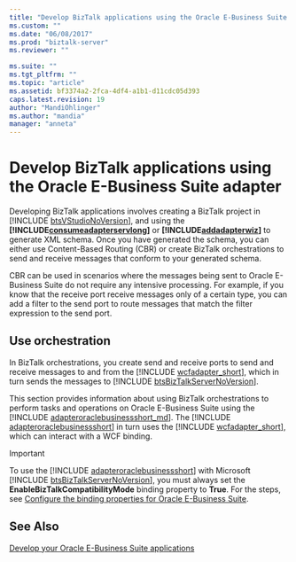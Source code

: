 ```yaml
---
title: "Develop BizTalk applications using the Oracle E-Business Suite adapter | Microsoft Docs"
ms.custom: ""
ms.date: "06/08/2017"
ms.prod: "biztalk-server"
ms.reviewer: ""

ms.suite: ""
ms.tgt_pltfrm: ""
ms.topic: "article"
ms.assetid: bf3374a2-2fca-4df4-a1b1-d11cdc05d393
caps.latest.revision: 19
author: "MandiOhlinger"
ms.author: "mandia"
manager: "anneta"
---
```

# Develop BizTalk applications using the Oracle E-Business Suite adapter
Developing BizTalk applications involves creating a BizTalk project in [!INCLUDE [btsVStudioNoVersion](../../includes/btsvstudionoversion-md.md)], and using the <strong><!-- BEGIN ERROR INCLUDE: Unable to resolve [!INCLUDE[consumeadapterservlong](../../includes/consumeadapterservlong-md.md)]: Path(D:/a/1/s/target_repo/biztalk/adapters-and-accelerators/adapter-oracle-ebs/develop-biztalk-applications-using-the-oracle-e-business-suite-adapter.md) contains invalid char.
Parameter name: path -->[!INCLUDE[consumeadapterservlong](../../includes/consumeadapterservlong-md.md)]<!--END ERROR INCLUDE --></strong> or <strong><!-- BEGIN ERROR INCLUDE: Unable to resolve [!INCLUDE[addadapterwiz](../../includes/addadapterwiz-md.md)]: Path(D:/a/1/s/target_repo/biztalk/adapters-and-accelerators/adapter-oracle-ebs/develop-biztalk-applications-using-the-oracle-e-business-suite-adapter.md) contains invalid char.
Parameter name: path -->[!INCLUDE[addadapterwiz](../../includes/addadapterwiz-md.md)]<!--END ERROR INCLUDE --></strong> to generate XML schema. Once you have generated the schema, you can either use Content-Based Routing (CBR) or create BizTalk orchestrations to send and receive messages that conform to your generated schema.  

 CBR can be used in scenarios where the messages being sent to Oracle E-Business Suite do not require any intensive processing. For example, if you know that the receive port receive messages only of a certain type, you can add a filter to the send port to route messages that match the filter expression to the send port.  

## Use orchestration  
 In BizTalk orchestrations, you create send and receive ports to send and receive messages to and from the [!INCLUDE [wcfadapter_short](../../includes/wcfadapter-short-md.md)], which in turn sends the messages to [!INCLUDE [btsBizTalkServerNoVersion](../../includes/btsbiztalkservernoversion-md.md)]. 

 This section provides information about using BizTalk orchestrations to perform tasks and operations on Oracle E-Business Suite using the [!INCLUDE [adapteroraclebusinessshort_md](../../includes/adapteroraclebusinessshort-md.md)]. The [!INCLUDE [adapteroraclebusinessshort](../../includes/adapteroraclebusinessshort-md.md)] in turn uses the [!INCLUDE [wcfadapter_short](../../includes/wcfadapter-short-md.md)], which can interact with a WCF binding.  

> [!IMPORTANT]
>  To use the [!INCLUDE [adapteroraclebusinessshort](../../includes/adapteroraclebusinessshort-md.md)] with Microsoft [!INCLUDE [btsBizTalkServerNoVersion](../../includes/btsbiztalkservernoversion-md.md)], you must always set the <strong>EnableBizTalkCompatibilityMode</strong> binding property to <strong>True</strong>. For the steps, see [Configure the binding properties for Oracle E-Business Suite](../../adapters-and-accelerators/adapter-oracle-ebs/configure-the-binding-properties-for-oracle-e-business-suite.md).  



## See Also  
[Develop your Oracle E-Business Suite applications](../../adapters-and-accelerators/adapter-oracle-ebs/develop-your-oracle-e-business-suite-applications.md)
